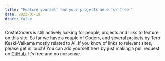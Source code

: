 ```yaml
---
title: "Feature yourself and your projects here for free!"
date: 2023-03-19
draft: false
---
```


CostaCoders is still actively looking for people, projects and links to 
feature on this site. So far we have a couple of Coders, and several 
projects by Tero Keski-Valkama mostly related to AI.
If you know of links to relevant sites, please get in touch! You can add yourself here by just making a pull request on [GitHub](https://github.com/keskival/costacoders.es). It's free and no nonsense.
